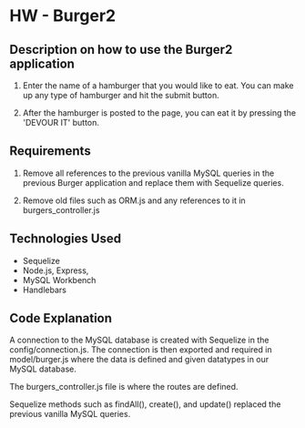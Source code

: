 # HW - Burger2

## Description on how to use the Burger2 application 

1. Enter the name of a hamburger that you would like to eat. You can make up any type of hamburger and hit the submit button. 

2. After the hamburger is posted to the page, you can eat it by pressing the 'DEVOUR IT' button. 

## Requirements 

1. Remove all references to the previous vanilla MySQL queries in the previous Burger application and replace them with Sequelize queries.

2. Remove old files such as ORM.js and any references to it in burgers_controller.js 


## Technologies Used 

- Sequelize 
- Node.js, Express, 
- MySQL Workbench
- Handlebars 

## Code Explanation 

A connection to the MySQL database is created with Sequelize in the config/connection.js. The connection is then exported and required in model/burger.js where the data is defined and given datatypes in our MySQL database. 

The burgers_controller.js file is where the routes are defined.  

Sequelize methods such as findAll(), create(), and update() replaced the previous vanilla MySQL queries. 

